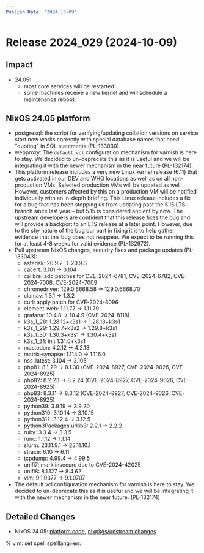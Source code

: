 ```yaml
---
Publish Date: '2024-10-09'
---
```


# Release 2024_029 (2024-10-09)

## Impact

- 24.05:
  - most core services will be restarted
  - some machines receive a new kernel and will schedule a maintenance reboot

## NixOS 24.05 platform

- postgresql: the script for verifying/updating collation versions on service
  start now works correctly with special database names that need "quoting"
  in SQL statements (PL-133030).
- webproxy: The `default.vcl` configuration mechanism for varnish is here to
  stay. We decided to un-deprecate this as it is useful and we will be
  integrating it with the newer mechanism in the near future (PL-132174).
- This platform release includes a very new Linux kernel release (6.11) that
  gets activated in our DEV and WHQ locations as well as on all
  non-production VMs. Selected production VMs will be updated as well .
  However, customers affected by this on a production VM will be notified
  individually with an in-depth briefing. This Linux release includes a fix
  for a bug that has been stopping us from updating past the 5.15 LTS branch
  since last year – but 5.15 is considered ancient by now. The upstream
  developers are confident that this release fixes the bug and will provide a
  backport to an LTS release at a later point. However, due to the shy nature
  of the bug our part in fixing it is to help gather evidence that this bug
  does not reappear. We expect to be running this for at least 4-8 weeks for
  valid evidence (PL-132972).
- Pull upstream NixOS changes, security fixes and package updates (PL-133043):
    - asterisk: 20.9.2 -> 20.9.3
    - cacert: 3.101 -> 3.104
    - calibre: add patches for CVE-2024-6781, CVE-2024-6782, CVE-2024-7008, CVE-2024-7009
    - chromedriver: 129.0.6668.58 -> 129.0.6668.70
    - clamav: 1.3.1 -> 1.3.2
    - curl: apply patch for CVE-2024-8096
    - element-web: 1.11.77 -> 1.11.79
    - grafana: 10.4.8 -> 10.4.9 (CVE-2024-8118)
    - k3s_1_28: 1.28.12+k3s1 -> 1.28.13+k3s1
    - k3s_1_29: 1.29.7+k3s2 -> 1.29.8+k3s1
    - k3s_1_30: 1.30.3+k3s1 -> 1.30.4+k3s1
    - k3s_1_31: init 1.31.0+k3s1
    - mastodon: 4.2.12 -> 4.2.13
    - matrix-synapse: 1.114.0 -> 1.116.0
    - nss_latest: 3.104 -> 3.105
    - php81: 8.1.29 -> 8.1.30 (CVE-2024-8927, CVE-2024-9026, CVE-2024-8925)
    - php82: 8.2.23 -> 8.2.24 (CVE-2024-8927, CVE-2024-9026, CVE-2024-8925)
    - php83: 8.3.11 -> 8.3.12 (CVE-2024-8927, CVE-2024-9026, CVE-2024-8925)
    - python39: 3.9.19 -> 3.9.20
    - python310: 3.10.14 -> 3.10.15
    - python312: 3.12.4 -> 3.12.5
    - python3Packages.urllib3: 2.2.1 -> 2.2.2
    - ruby: 3.3.4 -> 3.3.5
    - runc: 1.1.12 -> 1.1.14
    - slurm: 23.11.9.1 -> 23.11.10.1
    - strace: 6.10 -> 6.11
    - tcpdump: 4.99.4 -> 4.99.5
    - unifi7: mark insecure due to CVE-2024-42025
    - unifi8: 8.1.127 -> 8.4.62
    - vim: 9.1.0377 -> 9.1.0707
- The default.vcl configuration mechanism for varnish is here to stay. We 
  decided to un-deprecate this as it is useful and we will be integrating
  it with the newer mechanism in the near future. (PL-132174)

## Detailed Changes

- NixOS 24.05: [platform code](https://github.com/flyingcircusio/fc-nixos/compare/fc/r2024_028/24.05...7ba6c2c90fd8313c9e4f0b0e083116e99a49ca06),
 [nixpkgs/upstream changes](https://github.com/flyingcircusio/nixpkgs/compare/ecb04ae94077cca3595752f8c3adce8a5e445b34...1a4ac073de5f6c533f3929c97994125a60d68a29)

% vim: set spell spelllang=en:
